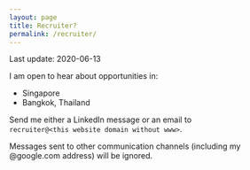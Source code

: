```yaml
---
layout: page
title: Recruiter?
permalink: /recruiter/
---
```


Last update: 2020-06-13

I am open to hear about opportunities in:

   * Singapore
   * Bangkok, Thailand

Send me either a LinkedIn message or an email to<br>
``recruiter@<this website domain without www>``.

Messages sent to other communication channels (including my @google.com address) will be ignored.
